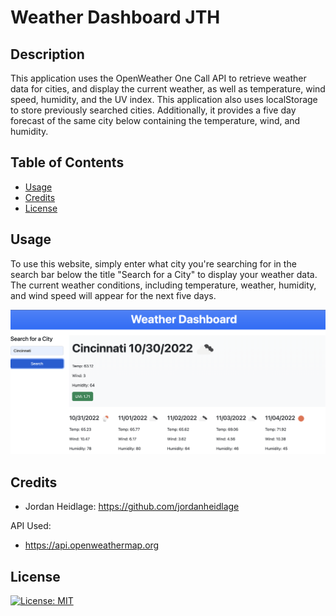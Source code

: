 
# Weather Dashboard JTH


## Description

This application uses the OpenWeather One Call API to retrieve weather data for cities, and display the current weather, as well as temperature, wind speed, humidity, and the UV index. This application also uses localStorage to store previously searched cities. Additionally, it provides a five day forecast of the same city below containing the temperature, wind, and humidity.

## Table of Contents

- [Usage](#usage)
- [Credits](#credits)
- [License](#license)

## Usage

To use this website, simply enter what city you're searching for in the search bar below the title "Search for a City" to display your weather data. The current weather conditions, including temperature, weather, humidity, and wind speed will appear for the next five days.

  ![ReadMe Image](./assets/Screen%20Shot%202022-10-30%20at%2012.47.37%20PM.png)


## Credits

*  Jordan Heidlage:  https://github.com/jordanheidlage


API Used:
*  https://api.openweathermap.org


## License

[![License: MIT](https://img.shields.io/badge/License-MIT-yellow.svg)](https://opensource.org/licenses/MIT)

